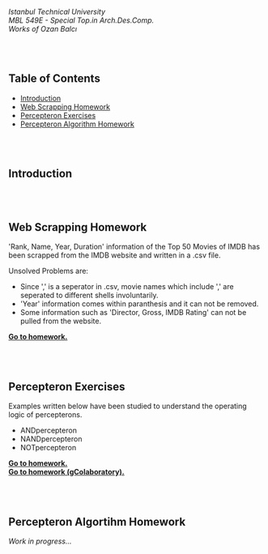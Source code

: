 *Istanbul Technical University  
MBL 549E - Special Top.in Arch.Des.Comp.  
Works of Ozan Balcı* 

<br/>

<br/>

## Table of Contents  
* [Introduction](#introduction)  
* [Web Scrapping Homework](#web-scrapping-homework)  
* [Percepteron Exercises](#percepteron-exercises)  
* [Percepteron Algorithm Homework](#percepteron-algortihm-homework)


<br/>

<br/>  

## Introduction  

<br/>

<br/>

## Web Scrapping Homework  
'Rank, Name, Year, Duration' information of the Top 50 Movies of IMDB has been scrapped from the IMDB website and written in a .csv file.

Unsolved Problems are:
- Since ',' is a seperator in .csv, movie names which include ',' are seperated to different shells involuntarily.
- 'Year' information comes within paranthesis and it can not be removed.
- Some information such as 'Director, Gross, IMDB Rating' can not be pulled from the website.

**[Go to homework.](https://github.com/balciozan/MBL_OzanBalci/tree/master/imdb_top_50)**

<br/>

<br/>

## Percepteron Exercises  
Examples written below have been studied to understand the operating logic of percepterons.
- ANDpercepteron
- NANDpercepteron
- NOTpercepteron

**[Go to homework.](https://github.com/balciozan/MBL_OzanBalci/tree/master/Percepteron%20Exercies)**  
**[Go to homework (gColaboratory).](https://drive.google.com/drive/folders/1TmGQCd6Rwl8KUgmzAyluerX-9WxKdCTi?usp=sharing)**

<br/>

<br/>

## Percepteron Algortihm Homework  
*Work in progress...*

